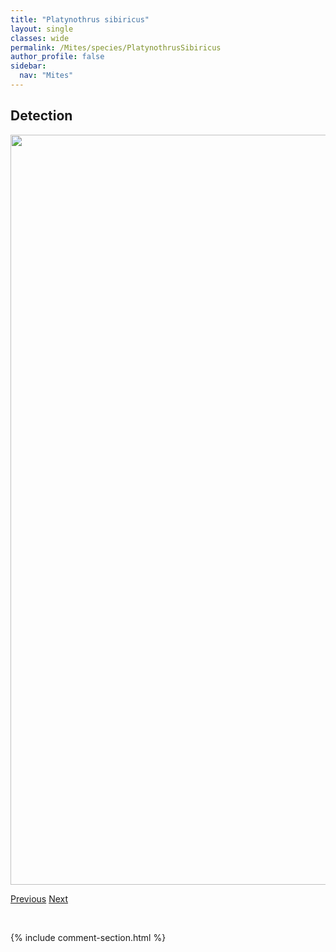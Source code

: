 ```yaml
---
title: "Platynothrus sibiricus"
layout: single
classes: wide
permalink: /Mites/species/PlatynothrusSibiricus
author_profile: false
sidebar:
  nav: "Mites"
---
```


<h2>Detection</h2>

<a href="https://drive.google.com/uc?export=view&id=1m72IBwLhzHSWwomPK4WI-Ivg4oxJbNq_">
<img src="https://drive.google.com/uc?export=view&id=1m72IBwLhzHSWwomPK4WI-Ivg4oxJbNq_" height = "1200" width = "800">
</a>


<a href="/DevelopmentWebsite/Mites/species/PlatynothrusPeltifer" class="pagination--pager" title="Platynothrus peltifer">Previous</a> <a href="/DevelopmentWebsite/Mites/species/PlatynothrusSp1DEW" class="pagination--pager" title="Platynothrus sp. 1 DEW">Next</a>

<p>&nbsp;</p>

{% include comment-section.html %}
